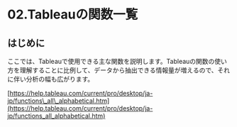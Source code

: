 # 02.Tableauの関数一覧

## はじめに

ここでは、Tableauで使用できる主な関数を説明します。Tableauの関数の使い方を理解することに比例して、データから抽出できる情報量が増えるので、それに伴い分析の幅も広がります。

[https://help.tableau.com/current/pro/desktop/ja-jp/functions\_all\_alphabetical.htm](https://help.tableau.com/current/pro/desktop/ja-jp/functions_all_alphabetical.htm)

